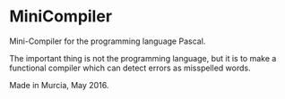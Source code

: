 # MiniCompiler
Mini-Compiler for the programming language Pascal. 

The important thing is not the programming language, but it is to make a functional compiler which can detect errors as misspelled words. 

Made in Murcia, May 2016.
